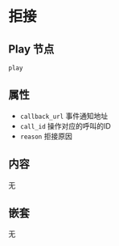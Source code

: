 # 拒接

## Play 节点
```
play
```

## 属性
- `callback_url`            事件通知地址
- `call_id`                 操作对应的呼叫的ID
- `reason`                  拒接原因

## 内容
无

## 嵌套
无
